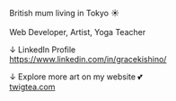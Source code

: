 British mum living in Tokyo ☀️ <br />  <br /> 
Web Developer, Artist, Yoga Teacher<br />

↓ LinkedIn Profile<br />
https://www.linkedin.com/in/gracekishino/


↓ Explore more art on my website 💕 <br />
<a target="_blank" href="https://twigtea.com" target="_blank">twigtea.com</a>

<!--
**gracekishino/gracekishino** is a ✨ _special_ ✨ repository because its `README.md` (this file) appears on your GitHub profile.

Here are some ideas to get you started:

- 🔭 I’m currently working on ...
- 🌱 I’m currently learning ...
- 👯 I’m looking to collaborate on ...
- 🤔 I’m looking for help with ...
- 💬 Ask me about ...
- 📫 How to reach me: ...
- 😄 Pronouns: ...
- ⚡ Fun fact: ...
-->
